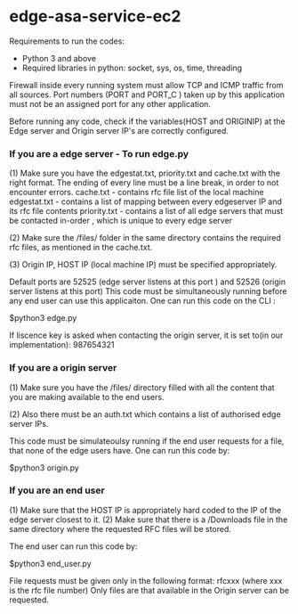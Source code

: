 # edge-asa-service-ec2

Requirements to run the codes:
- Python 3 and above
- Required libraries in python: socket, sys, os, time, threading

Firewall inside every running system must allow TCP and ICMP traffic from all sources.
Port numbers (PORT and PORT_C ) taken up by this application must not be an assigned port for any other application.

Before running any code, check if the variables(HOST and ORIGINIP) at the Edge server and Origin server IP's are correctly configured.

### If you are a edge server  - To run edge.py

(1) Make sure you have the edgestat.txt, priority.txt and cache.txt with the right format. The ending of every line must be a line break, in order to not encounter errors.
cache.txt - contains rfc file list of the local machine
edgestat.txt - contains a list of mapping between every edgeserver IP and its rfc file contents
priority.txt - contains a list of all edge servers that must be contacted in-order , which is unique to every edge server

(2) Make sure the /files/ folder in the same directory contains the required rfc files, as mentioned in the cache.txt.

(3) Origin IP, HOST IP (local machine IP) must be specified appropriately. 

Default ports are 52525 (edge server listens at this port ) and 52526 (origin server listens at this port)
This code must be simultaneously running before any end user can use this applicaiton.
One can run this code on the CLI :

$python3 edge.py

If liscence key is asked when contacting the origin server, it is set to(in our implementation): 987654321

### If you are a origin server

(1) Make sure you have the /files/ directory filled with all the content that you are making available to the end users. 

(2) Also there must be an auth.txt which contains a list of authorised edge server IPs.

This code must be simulateoulsy running if the end user requests for a file, that none of the edge users have.
One can run this code by:

$python3 origin.py

### If you are an end user

(1) Make sure that the HOST IP is appropriately hard coded to the IP of the edge server closest to it. 
(2) Make sure that there is a /Downloads file in the same directory where the requested RFC files will be stored.

The end user can run this code by:

$python3 end_user.py

File requests must be given only in the following format: rfcxxx (where xxx is the rfc file number)
Only files are that available in the Origin server can be requested.

